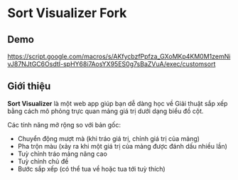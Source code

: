 # Sort Visualizer Fork

## Demo
https://script.google.com/macros/s/AKfycbzfPpfza_GXoMKp4KM0M1zemNivJ87NJtGC6OsdtI-spHY68i7AosYX95ES0g7sBaZVuA/exec/customsort

## Giới thiệu

**Sort Visualizer** là một web app giúp bạn dễ dàng học về Giải thuật sắp xếp bằng cách mô phỏng trực quan mảng giá trị dưới dạng biểu đồ cột.

Các tính năng mở rộng so với bản gốc:
* Chuyển động mượt mà (khi tráo giá trị, chỉnh giá trị của mảng)
* Pha trộn màu (xảy ra khi một giá trị của mảng được đánh dấu nhiều lần)
* Tuỳ chỉnh tráo mảng nâng cao
* Tuỳ chỉnh chủ đề
* Bước sắp xếp (có thể tua về hoặc tua tới tuỳ thích)
